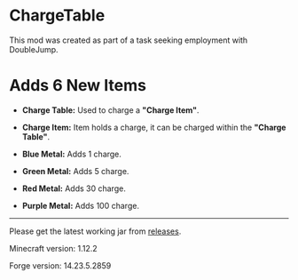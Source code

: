 # ChargeTable

This mod was created as part of a task seeking employment with DoubleJump.

# Adds 6 New Items
- **Charge Table:**     Used to charge a **"Charge Item"**.

- **Charge Item:**      Item holds a charge, it can be charged within the **"Charge Table"**.

- **Blue Metal:**       Adds 1 charge.

- **Green Metal:**      Adds 5 charge.

- **Red Metal:**        Adds 30 charge.

- **Purple Metal:**     Adds 100 charge.



-----------------------------------------------------------------------------------------------------------------------------------------------------------------------
Please get the latest working jar from [releases](https://github.com/dsevvv/ChargeTable/releases).

Minecraft version: 1.12.2 

Forge version: 14.23.5.2859
